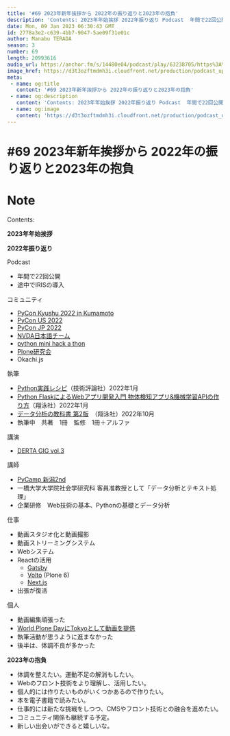 ```yaml
---
title: '#69 2023年新年挨拶から 2022年の振り返りと2023年の抱負'
description: 'Contents: 2023年年始挨拶 2022年振り返り Podcast  年間で22回公開 途中でIRISの導入  コミュニティ  PyCon Kyushu 2022 in Kumamoto Py'
date: Mon, 09 Jan 2023 06:30:43 GMT
id: 2778a3e2-c639-4bb7-9047-5ae09f31e01c
author: Manabu TERADA
season: 3
number: 69
length: 20993616
audio_url: https://anchor.fm/s/14480e04/podcast/play/63238705/https%3A%2F%2Fd3ctxlq1ktw2nl.cloudfront.net%2Fstaging%2F2023-0-9%2F3f76c0f0-b8a0-e7db-2b9d-5cdde7e7c17e.mp3
image_href: https://d3t3ozftmdmh3i.cloudfront.net/production/podcast_uploaded/3302665/3302665-1582446732992-f3e5401da36c1.jpg
meta:
 - name: og:title
   content: '#69 2023年新年挨拶から 2022年の振り返りと2023年の抱負'
 - name: og:description
   content: 'Contents: 2023年年始挨拶 2022年振り返り Podcast  年間で22回公開 途中でIRISの導入  コミュニティ  PyCon Kyushu 2022 in Kumamoto Py'
 - name: og:image
   content: 'https://d3t3ozftmdmh3i.cloudfront.net/production/podcast_uploaded/3302665/3302665-1582446732992-f3e5401da36c1.jpg'
---
```

# #69 2023年新年挨拶から 2022年の振り返りと2023年の抱負

<DisplayDate :dateStr="'Mon, 09 Jan 2023 06:30:43 GMT'" />
<DisplaySeason :season="3" :topic="69" />


# Note

<p>Contents:</p>
<p><strong>2023年年始挨拶</strong></p>
<p><strong>2022年振り返り</strong></p>
<p>Podcast</p>
<ul>
 <li>年間で22回公開</li>
 <li>途中でIRISの導入</li>
</ul>
<p>コミュニティ</p>
<ul>
  <li><a href="https://kyushu.pycon.jp/2022/" rel="noreferrer nofollow noopener" target="_blank">PyCon Kyushu 2022 in Kumamoto</a></li>
  <li><a href="https://us.pycon.org/2022/" rel="noreferrer nofollow noopener" target="_blank">PyCon US 2022</a></li>
  <li><a href="https://2022.pycon.jp/" rel="noreferrer nofollow noopener" target="_blank">PyCon JP 2022</a></li>
  <li><a href="https://www.nvda.jp/" rel="noreferrer nofollow noopener" target="_blank">NVDA日本語チーム</a></li>
  <li><a href="https://pyhack.connpass.com/" rel="noreferrer nofollow noopener" target="_blank">python mini hack a thon</a></li>
  <li><a href="https://plonejp.connpass.com/" rel="noreferrer nofollow noopener" target="_blank">Plone研究会</a></li>
  <li>Okachi.js</li>
</ul>
<p>執筆</p>
<ul>
  <li><a href="https://amzn.to/3QoUYMe" rel="noreferrer nofollow noopener" target="_blank">Python実践レシピ</a>（技術評論社）2022年1月</li>
  <li><a href="https://amzn.to/3Xet4on" rel="noreferrer nofollow noopener" target="_blank">Python FlaskによるWebアプリ開発入門 物体検知アプリ&amp;機械学習APIの作り方</a>（翔泳社）2022年1月</li>
  <li><a href="https://amzn.to/3WWP1Zy" rel="noreferrer nofollow noopener" target="_blank">データ分析の教科書 第2版</a>　（翔泳社）2022年10月</li>
  <li>執筆中　共著　1冊　監修　1冊＋アルファ</li>
</ul>
<p>講演</p>
<ul>
  <li><a href="https://ddd-ng.connpass.com/event/257117/" rel="noreferrer nofollow noopener" target="_blank">DERTA GIG vol.3</a></li>
</ul>
<p>講師</p>
<ul>
  <li><a href="https://pyconjp.connpass.com/event/255600/" rel="noreferrer nofollow noopener" target="_blank">PyCamp 新潟2nd</a></li>
  <li>一橋大学大学院社会学研究科 客員准教授として「データ分析とテキスト処理」</li>
  <li>企業研修　Web技術の基本、Pythonの基礎とデータ分析</li>
</ul>
<p>仕事</p>
<ul>
  <li>動画スタジオ化と動画撮影</li>
  <li>動画ストリーミングシステム</li>
  <li>Webシステム</li>
  <li>Reactの活用
    <ul>
      <li><a href="https://www.gatsbyjs.com/" rel="noreferrer nofollow noopener" target="_blank">Gatsby</a></li>
      <li><a href="https://volto.plone.org/" rel="noreferrer nofollow noopener" target="_blank">Volto</a> (Plone 6)</li>
      <li><a href="https://nextjs.org/" rel="noreferrer nofollow noopener" target="_blank">Next.js</a></li>
    </ul>
  </li>
  <li>出張が復活</li>
</ul>
<p>個人</p>
<ul>
  <li>動画編集頑張った</li>
  <li><a href="https://youtu.be/uoeR8CWhQnc" rel="noreferrer nofollow noopener" target="_blank">World Plone DayにTokyoとして動画を提供</a></li>
  <li>執筆活動が思うように進まなかった</li>
  <li>後半は、体調不良が多かった</li>
</ul>
<p><strong>2023年の抱負</strong></p>
<ul>
  <li>体調を整えたい。運動不足の解消もしたい。</li>
  <li>Webのフロント技術をより理解し、活用したい。</li>
  <li>個人的には作りたいものがいくつかあるので作りたい。</li>
  <li>本を電子書籍で読みたい。</li>
  <li>仕事的には新たな挑戦をしつつ、CMSやフロント技術との融合を進めたい。</li>
  <li>コミュニティ関係も継続する予定。</li>
  <li>新しい出会いができると嬉しいな。</li>
</ul>



<Player title="#69 2023年新年挨拶から 2022年の振り返りと2023年の抱負" 
  audio_url="https://anchor.fm/s/14480e04/podcast/play/63238705/https%3A%2F%2Fd3ctxlq1ktw2nl.cloudfront.net%2Fstaging%2F2023-0-9%2F3f76c0f0-b8a0-e7db-2b9d-5cdde7e7c17e.mp3" 
  image_href="https://d3t3ozftmdmh3i.cloudfront.net/production/podcast_uploaded/3302665/3302665-1582446732992-f3e5401da36c1.jpg" 
/>

